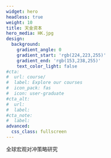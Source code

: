 ```yaml
---
widget: hero
headless: true
weight: 10
title: 天金资本
hero_media: HK.jpg
design:
  background:
    gradient_angle: 0
    gradient_start: 'rgb(224,223,255)'
    gradient_end: 'rgb(153,238,255)'
    text_color_light: false
#cta:
#  url: course/
#  label: Explore our courses
#  icon_pack: fas
#  icon: user-graduate
#cta_alt:
#  url:
#  label:
#cta_note:
#  label:
advanced:
  css_class: fullscreen
---
```

全球宏观对冲策略研究

